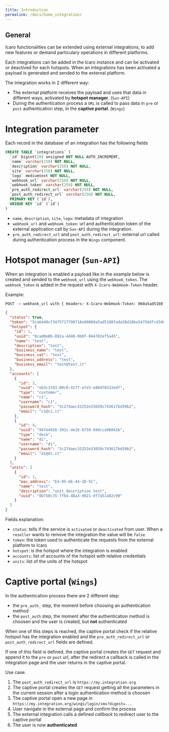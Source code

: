 ```yaml
---
title: Introduction
permalink: /docs/home_integration/
---
```


## General
Icaro functionalities can be extended using external integrations, to add new features or demand particulary operations in different platforms.

Each integrations can be added in the Icaro instance and can be activated or deactived for each hotspots. When an integrations has been activated a payload is generated and sended to the external platform.

The integration works in 2 different way:

- The external platform receives the payload and uses that data in different ways, activated by **hotspot manager**. (`Sun-API`)
- During the authentication process a `URL` is called to pass data in `pre` or `post` authentication step, in the **captive portal**. (`Wings`)

# Integration parameter
Each record in the database of an integration has the following fields
```sql
CREATE TABLE `integrations` (
  `id` bigint(20) unsigned NOT NULL AUTO_INCREMENT,
  `name` varchar(250) NOT NULL,
  `description` varchar(250) NOT NULL,
  `site` varchar(250) NOT NULL,
  `logo` mediumtext NOT NULL,
  `webhook_url` varchar(250) NOT NULL,
  `webhook_token` varchar(250) NOT NULL,
  `pre_auth_redirect_url` varchar(250) NOT NULL,
  `post_auth_redirect_url` varchar(250) NOT NULL,
  PRIMARY KEY (`id`),
  UNIQUE KEY `id` (`id`)
)
```
- `name`, `description`, `site`, `logo`: metadata of integration
- `webhook_url` and `webhook_token`: url and authentication token of the external application call by `Sun-API` during the integration.
- `pre_auth_redirect_url` and `post_auth_redirect_url`: external url called during authentication process in the `Wings` component.

# Hotspot manager (`Sun-API`)
When an integration is enabled a payload like in the example below is created and sended to the `webhook_url` using the `webhook_token`. The `webhook_token` is added in the request with `X-Icaro-WebHook-Token` header.

Example:
```bash
POST -> webhook_url with { Headers: X-Icaro-WebHook-Token: 060a5ad5108fada38d10ba54756}
```
```json
{
  "status": true,
  "token": "5ca6448cf3475717799718e90060a5ad5108fada38d10ba547564fcd348111a9",
  "hotspot": {
    "id": 1,
    "uuid": "8cad0e8b-892a-4d40-9b07-044702ef5a45",
    "name": "test",
    "description": "test",
    "business_name": "test",
    "business_vat": "test",
    "business_address": "test",
    "business_email": "test@test.it"
  },
  "accounts": [
    {
      "id": 3,
      "uuid": "eb3c1fd3-80c0-4177-a7e5-e804f0322edf",
      "type": "customer",
      "name": "c1",
      "username": "c1",
      "password_hash": "3c27daec33252e33039c743617bd39b2",
      "email": "c1@c1.it"
    },
    {
      "id": 4,
      "uuid": "947e4916-391c-4e16-b759-949cca96043b",
      "type": "desk",
      "name": "d1",
      "username": "d1",
      "password_hash": "3c27daec33252e33039c743617bd39b2",
      "email": "d1@d1.it"
    }
  ],
  "units": [
    {
      "id": 1,
      "mac_address": "E4-95-6E-44-1D-5C",
      "name": "test",
      "description": "unit_description test",
      "uuid": "8b758c35-7fb4-48a3-9021-df7a51a82c90"
    }
  ]
}
```
Fields explanation:

- `status`: tells if the service is `activated` or `deactivated` from user. When a `reseller` wants to remove the integration the value will be `false`
- `token`: the token used to authenticate the requests from the external platform to Icaro
- `hotspot`: is the hotspot where the integration is enabled
- `accounts`: list of accounts of the hotspot with relative credentials
- `units`: list of the units of the hotspot

# Captive portal (`Wings`)
In the authentication process there are 2 different step:
- the `pre_auth_` step, the moment before choosing an authentication method
- the `post_auth` step, the moment after the authentication method is choosen and the user is created, but **not** authenticated

When one of this steps is reached, the captive portal check if the relative hotspot has the integration enabled and the `pre_auth_redirect_url` or `post_auth_redirect_url` fields are defined.

If one of this field is defined, the captive portal creates the `GET` request and append it to the `pre` or `post` url, after the redirect a callback is called in the integration page and the user returns in the captive portal.

Use case.
1. The `post_auth_redirect_url` is `https://my.integration.org`
2. The captive portal creates the `GET` request getting all the parameters in the current session after a login authentication method is choosen
3. The captive portal open a new page in `https://my.integration.org/wings/login/sms?digest=...`
4. User navigate in the external page and confirm the process
5. The external integration calls a defined *callback* to redirect user to the captive portal
6. The user is now **authenticated**